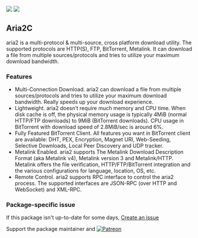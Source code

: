 [![](https://img.shields.io/chocolatey/v/aria2?color=green&label=aria2)](https://chocolatey.org/packages/aria2) [![](https://img.shields.io/chocolatey/dt/aria2)](https://chocolatey.org/packages/aria2)

## Aria2C
aria2 is a multi-protocol &amp; multi-source, cross platform download utility. The supported 
protocols are HTTP(S), FTP, BitTorrent, Metalink. It can download a file from multiple 
sources/protocols and tries to utilize your maximum download bandwidth.

### Features
* Multi-Connection Download. aria2 can download a file from multiple sources/protocols and tries 
    to utilize your maximum download bandwidth. Really speeds up your download experience.
* Lightweight. aria2 doesn’t require much memory and CPU time. When disk cache is off, the 
    physical memory usage is typically 4MiB (normal HTTP/FTP downloads) to 9MiB (BitTorrent downloads). 
    CPU usage in BitTorrent with download speed of 2.8MiB/sec is around 6%.
* Fully Featured BitTorrent Client. All features you want in BitTorrent client are available: DHT, 
    PEX, Encryption, Magnet URI, Web-Seeding, Selective Downloads, Local Peer Discovery and UDP tracker.
* Metalink Enabled. aria2 supports The Metalink Download Description Format (aka Metalink v4), 
    Metalink version 3 and Metalink/HTTP. Metalink offers the file verification, HTTP/FTP/BitTorrent 
    integration and the various configurations for language, location, OS, etc.
* Remote Control. aria2 supports RPC interface to control the aria2 process. The supported 
    interfaces are JSON-RPC (over HTTP and WebSocket) and XML-RPC.

### Package-specific issue
If this package isn't up-to-date for some days, [Create an issue](https://github.com/tunisiano187/Chocolatey-packages/issues/new/choose)

Support the package maintainer and [![Patreon](https://cdn.jsdelivr.net/gh/tunisiano187/Chocolatey-packages@d15c4e19c709e7148588d4523ffc6dd3cd3c7e5e/icons/patreon.png)](https://www.patreon.com/tunisiano)